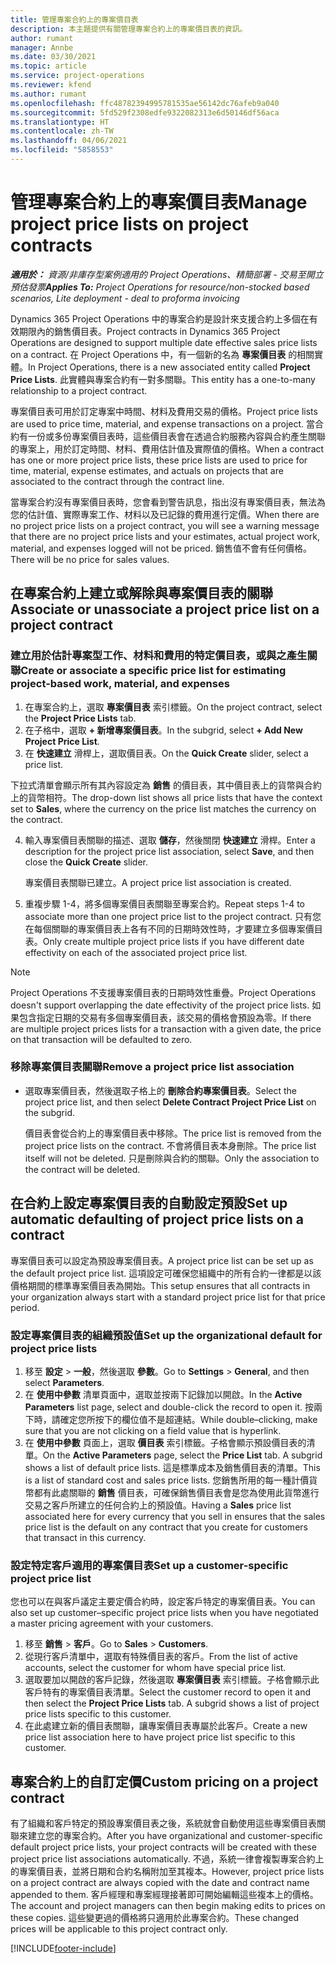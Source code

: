 ```yaml
---
title: 管理專案合約上的專案價目表
description: 本主題提供有關管理專案合約上的專案價目表的資訊。
author: rumant
manager: Annbe
ms.date: 03/30/2021
ms.topic: article
ms.service: project-operations
ms.reviewer: kfend
ms.author: rumant
ms.openlocfilehash: ffc48782394995781535ae56142dc76afeb9a040
ms.sourcegitcommit: 5fd529f2308edfe9322082313e6d50146df56aca
ms.translationtype: HT
ms.contentlocale: zh-TW
ms.lasthandoff: 04/06/2021
ms.locfileid: "5858553"
---
```

# <a name="manage-project-price-lists-on-project-contracts"></a><span data-ttu-id="3a7ab-103">管理專案合約上的專案價目表</span><span class="sxs-lookup"><span data-stu-id="3a7ab-103">Manage project price lists on project contracts</span></span>

<span data-ttu-id="3a7ab-104">_**適用於：** 資源/非庫存型案例適用的 Project Operations、精簡部署 - 交易至開立預估發票_</span><span class="sxs-lookup"><span data-stu-id="3a7ab-104">_**Applies To:** Project Operations for resource/non-stocked based scenarios, Lite deployment - deal to proforma invoicing_</span></span>

<span data-ttu-id="3a7ab-105">Dynamics 365 Project Operations 中的專案合約是設計來支援合約上多個在有效期限內的銷售價目表。</span><span class="sxs-lookup"><span data-stu-id="3a7ab-105">Project contracts in Dynamics 365 Project Operations are designed to support multiple date effective sales price lists on a contract.</span></span> <span data-ttu-id="3a7ab-106">在 Project Operations 中，有一個新的名為 **專案價目表** 的相關實體。</span><span class="sxs-lookup"><span data-stu-id="3a7ab-106">In Project Operations, there is a new associated entity called **Project Price Lists**.</span></span> <span data-ttu-id="3a7ab-107">此實體與專案合約有一對多關聯。</span><span class="sxs-lookup"><span data-stu-id="3a7ab-107">This entity has a one-to-many relationship to a project contract.</span></span>

<span data-ttu-id="3a7ab-108">專案價目表可用於訂定專案中時間、材料及費用交易的價格。</span><span class="sxs-lookup"><span data-stu-id="3a7ab-108">Project price lists are used to price time, material, and expense transactions on a project.</span></span> <span data-ttu-id="3a7ab-109">當合約有一份或多份專案價目表時，這些價目表會在透過合約服務內容與合約產生關聯的專案上，用於訂定時間、材料、費用估計值及實際值的價格。</span><span class="sxs-lookup"><span data-stu-id="3a7ab-109">When a contract has one or more project price lists, these price lists are used to price for time, material, expense estimates, and actuals on projects that are associated to the contract through the contract line.</span></span>

<span data-ttu-id="3a7ab-110">當專案合約沒有專案價目表時，您會看到警告訊息，指出沒有專案價目表，無法為您的估計值、實際專案工作、材料以及已記錄的費用進行定價。</span><span class="sxs-lookup"><span data-stu-id="3a7ab-110">When there are no project price lists on a project contract, you will see a warning message that there are no project price lists and your estimates, actual project work, material, and expenses logged will not be priced.</span></span> <span data-ttu-id="3a7ab-111">銷售值不會有任何價格。</span><span class="sxs-lookup"><span data-stu-id="3a7ab-111">There will be no price for sales values.</span></span>

## <a name="associate-or-unassociate-a-project-price-list-on-a-project-contract"></a><span data-ttu-id="3a7ab-112">在專案合約上建立或解除與專案價目表的關聯</span><span class="sxs-lookup"><span data-stu-id="3a7ab-112">Associate or unassociate a project price list on a project contract</span></span>

### <a name="create-or-associate-a-specific-price-list-for-estimating-project-based-work-material-and-expenses"></a><span data-ttu-id="3a7ab-113">建立用於估計專案型工作、材料和費用的特定價目表，或與之產生關聯</span><span class="sxs-lookup"><span data-stu-id="3a7ab-113">Create or associate a specific price list for estimating project-based work, material, and expenses</span></span>

1. <span data-ttu-id="3a7ab-114">在專案合約上，選取 **專案價目表** 索引標籤。</span><span class="sxs-lookup"><span data-stu-id="3a7ab-114">On the project contract, select the **Project Price Lists** tab.</span></span>
2. <span data-ttu-id="3a7ab-115">在子格中，選取 **+ 新增專案價目表**。</span><span class="sxs-lookup"><span data-stu-id="3a7ab-115">In the subgrid, select **+ Add New Project Price List**.</span></span>
3. <span data-ttu-id="3a7ab-116">在 **快速建立** 滑桿上，選取價目表。</span><span class="sxs-lookup"><span data-stu-id="3a7ab-116">On the **Quick Create** slider, select a price list.</span></span> 

  <span data-ttu-id="3a7ab-117">下拉式清單會顯示所有其內容設定為 **銷售** 的價目表，其中價目表上的貨幣與合約上的貨幣相符。</span><span class="sxs-lookup"><span data-stu-id="3a7ab-117">The drop-down list shows all price lists that have the context set to **Sales**, where the currency on the price list matches the currency on the contract.</span></span>
  
4. <span data-ttu-id="3a7ab-118">輸入專案價目表關聯的描述、選取 **儲存**，然後關閉 **快速建立** 滑桿。</span><span class="sxs-lookup"><span data-stu-id="3a7ab-118">Enter a description for the project price list association, select **Save**, and then close the **Quick Create** slider.</span></span>

   <span data-ttu-id="3a7ab-119">專案價目表關聯已建立。</span><span class="sxs-lookup"><span data-stu-id="3a7ab-119">A project price list association is created.</span></span>
   
5. <span data-ttu-id="3a7ab-120">重複步驟 1-4，將多個專案價目表關聯至專案合約。</span><span class="sxs-lookup"><span data-stu-id="3a7ab-120">Repeat steps 1-4 to associate more than one project price list to the project contract.</span></span> <span data-ttu-id="3a7ab-121">只有您在每個關聯的專案價目表上各有不同的日期時效性時，才要建立多個專案價目表。</span><span class="sxs-lookup"><span data-stu-id="3a7ab-121">Only create multiple project price lists if you have different date effectivity on each of the associated project price list.</span></span>

> [!NOTE]
> <span data-ttu-id="3a7ab-122">Project Operations 不支援專案價目表的日期時效性重疊。</span><span class="sxs-lookup"><span data-stu-id="3a7ab-122">Project Operations doesn't support overlapping the date effectivity of the project price lists.</span></span> <span data-ttu-id="3a7ab-123">如果包含指定日期的交易有多個專案價目表，該交易的價格會預設為零。</span><span class="sxs-lookup"><span data-stu-id="3a7ab-123">If there are multiple project prices lists for a transaction with a given date, the price on that transaction will be defaulted to zero.</span></span>

### <a name="remove-a-project-price-list-association"></a><span data-ttu-id="3a7ab-124">移除專案價目表關聯</span><span class="sxs-lookup"><span data-stu-id="3a7ab-124">Remove a project price list association</span></span>

- <span data-ttu-id="3a7ab-125">選取專案價目表，然後選取子格上的 **刪除合約專案價目表**。</span><span class="sxs-lookup"><span data-stu-id="3a7ab-125">Select the project price list, and then select **Delete Contract Project Price List** on the subgrid.</span></span> 

  <span data-ttu-id="3a7ab-126">價目表會從合約上的專案價目表中移除。</span><span class="sxs-lookup"><span data-stu-id="3a7ab-126">The price list is removed from the project price lists on the contract.</span></span> <span data-ttu-id="3a7ab-127">不會將價目表本身刪除。</span><span class="sxs-lookup"><span data-stu-id="3a7ab-127">The price list itself will not be deleted.</span></span> <span data-ttu-id="3a7ab-128">只是刪除與合約的關聯。</span><span class="sxs-lookup"><span data-stu-id="3a7ab-128">Only the association to the contract will be deleted.</span></span>

## <a name="set-up-automatic-defaulting-of-project-price-lists-on-a-contract"></a><span data-ttu-id="3a7ab-129">在合約上設定專案價目表的自動設定預設</span><span class="sxs-lookup"><span data-stu-id="3a7ab-129">Set up automatic defaulting of project price lists on a contract</span></span>

<span data-ttu-id="3a7ab-130">專案價目表可以設定為預設專案價目表。</span><span class="sxs-lookup"><span data-stu-id="3a7ab-130">A project price list can be set up as the default project price list.</span></span> <span data-ttu-id="3a7ab-131">這項設定可確保您組織中的所有合約一律都是以該價格期間的標準專案價目表為開始。</span><span class="sxs-lookup"><span data-stu-id="3a7ab-131">This setup ensures that all contracts in your organization always start with a standard project price list for that price period.</span></span>

### <a name="set-up-the-organizational-default-for-project-price-lists"></a><span data-ttu-id="3a7ab-132">設定專案價目表的組織預設值</span><span class="sxs-lookup"><span data-stu-id="3a7ab-132">Set up the organizational default for project price lists</span></span>

1. <span data-ttu-id="3a7ab-133">移至 **設定** > **一般**，然後選取 **參數**。</span><span class="sxs-lookup"><span data-stu-id="3a7ab-133">Go to **Settings** > **General**, and then select **Parameters**.</span></span>
2. <span data-ttu-id="3a7ab-134">在 **使用中參數** 清單頁面中，選取並按兩下記錄加以開啟。</span><span class="sxs-lookup"><span data-stu-id="3a7ab-134">In the **Active Parameters** list page, select and double-click the record to open it.</span></span> <span data-ttu-id="3a7ab-135">按兩下時，請確定您所按下的欄位值不是超連結。</span><span class="sxs-lookup"><span data-stu-id="3a7ab-135">While double–clicking, make sure that you are not clicking on a field value that is hyperlink.</span></span> 
3. <span data-ttu-id="3a7ab-136">在 **使用中參數** 頁面上，選取 **價目表** 索引標籤。子格會顯示預設價目表的清單。</span><span class="sxs-lookup"><span data-stu-id="3a7ab-136">On the **Active Parameters** page, select the **Price List** tab. A subgrid shows a list of default price lists.</span></span> <span data-ttu-id="3a7ab-137">這是標準成本及銷售價目表的清單。</span><span class="sxs-lookup"><span data-stu-id="3a7ab-137">This is a list of standard cost and sales price lists.</span></span> <span data-ttu-id="3a7ab-138">您銷售所用的每一種計價貨幣都有此處關聯的 **銷售** 價目表，可確保銷售價目表會是您為使用此貨幣進行交易之客戶所建立的任何合約上的預設值。</span><span class="sxs-lookup"><span data-stu-id="3a7ab-138">Having a **Sales** price list associated here for every currency that you sell in ensures that the sales price list is the default on any contract that you create for customers that transact in this currency.</span></span>

### <a name="set-up-a-customer-specific-project-price-list"></a><span data-ttu-id="3a7ab-139">設定特定客戶適用的專案價目表</span><span class="sxs-lookup"><span data-stu-id="3a7ab-139">Set up a customer-specific project price list</span></span>

<span data-ttu-id="3a7ab-140">您也可以在與客戶議定主要定價合約時，設定客戶特定的專案價目表。</span><span class="sxs-lookup"><span data-stu-id="3a7ab-140">You can also set up customer–specific project price lists when you have negotiated a master pricing agreement with your customers.</span></span>

1. <span data-ttu-id="3a7ab-141">移至 **銷售** > **客戶**。</span><span class="sxs-lookup"><span data-stu-id="3a7ab-141">Go to **Sales** > **Customers**.</span></span>
2. <span data-ttu-id="3a7ab-142">從現行客戶清單中，選取有特殊價目表的客戶。</span><span class="sxs-lookup"><span data-stu-id="3a7ab-142">From the list of active accounts, select the customer for whom have special price list.</span></span>
3. <span data-ttu-id="3a7ab-143">選取要加以開啟的客戶記錄，然後選取 **專案價目表** 索引標籤。子格會顯示此客戶特有的專案價目表清單。</span><span class="sxs-lookup"><span data-stu-id="3a7ab-143">Select the customer record to open it and then select the **Project Price Lists** tab. A subgrid shows a list of project price lists specific to this customer.</span></span> 
4. <span data-ttu-id="3a7ab-144">在此處建立新的價目表關聯，讓專案價目表專屬於此客戶。</span><span class="sxs-lookup"><span data-stu-id="3a7ab-144">Create a new price list association here to have project price list specific to this customer.</span></span>

## <a name="custom-pricing-on-a-project-contract"></a><span data-ttu-id="3a7ab-145">專案合約上的自訂定價</span><span class="sxs-lookup"><span data-stu-id="3a7ab-145">Custom pricing on a project contract</span></span>

<span data-ttu-id="3a7ab-146">有了組織和客戶特定的預設專案價目表之後，系統就會自動使用這些專案價目表關聯來建立您的專案合約。</span><span class="sxs-lookup"><span data-stu-id="3a7ab-146">After you have organizational and customer-specific default project price lists, your project contracts will be created with these project price list associations automatically.</span></span> <span data-ttu-id="3a7ab-147">不過，系統一律會複製專案合約上的專案價目表，並將日期和合約名稱附加至其複本。</span><span class="sxs-lookup"><span data-stu-id="3a7ab-147">However, project price lists on a project contract are always copied with the date and contract name appended to them.</span></span> <span data-ttu-id="3a7ab-148">客戶經理和專案經理接著即可開始編輯這些複本上的價格。</span><span class="sxs-lookup"><span data-stu-id="3a7ab-148">The account and project managers can then begin making edits to prices on these copies.</span></span> <span data-ttu-id="3a7ab-149">這些變更過的價格將只適用於此專案合約。</span><span class="sxs-lookup"><span data-stu-id="3a7ab-149">These changed prices will be applicable to this project contract only.</span></span>


[!INCLUDE[footer-include](../includes/footer-banner.md)]
